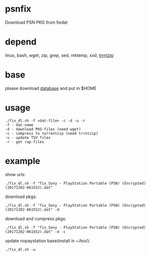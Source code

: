 # psnfix
Download PSN PKG from fixdat

# depend
linux, bash, wget, zip, grep, sed, mktemp, xxd, [trrntzip](https://sourceforge.net/projects/trrntzip/)

# base
please download [database](http://www.ps3hax.net/showthread.php?t=81538) and put in $HOME

# usage
```
./fix_dl.sh -f <dat-file> -c -d -u -r
-f - dat-name
-d - download PKG-files (need wget)
-c - compress to torrentzip (need trrntzip)
-u - update TSV files
-r - get rap-files
```

# example
show urls:
```
./fix_dl.sh -f "fix_Sony - PlayStation Portable (PSN) (Encrypted) (20171202-061552).dat"
```

download pkgs:
```
./fix_dl.sh -f "fix_Sony - PlayStation Portable (PSN) (Encrypted) (20171202-061552).dat" -d
```

download and compress pkgs:
```
./fix_dl.sh -f "fix_Sony - PlayStation Portable (PSN) (Encrypted) (20171202-061552).dat" -d -c
```

update nopaystation base(install in ~/tsv/):
```
./fix_dl.sh -u
```
